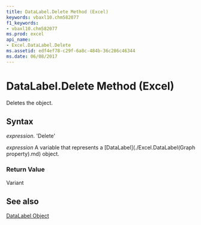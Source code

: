 ```yaml
---
title: DataLabel.Delete Method (Excel)
keywords: vbaxl10.chm582077
f1_keywords:
- vbaxl10.chm582077
ms.prod: excel
api_name:
- Excel.DataLabel.Delete
ms.assetid: edf4ef78-c29f-6a8c-484b-36c286c46344
ms.date: 06/08/2017
---
```



# DataLabel.Delete Method (Excel)

Deletes the object.


## Syntax

 _expression_. 'Delete'

 _expression_ A variable that represents a [DataLabel](./Excel.DataLabel(Graph property).md) object.


### Return Value

Variant


## See also


[DataLabel Object](Excel.DataLabel(objec).md)

